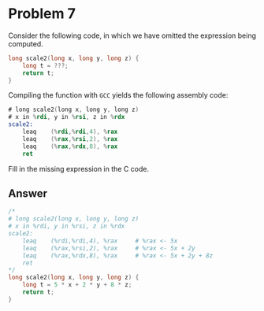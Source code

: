 # Problem 7

Consider the following code, in which we have omitted the expression being
computed.

```C
long scale2(long x, long y, long z) {
    long t = ???;
    return t;
}
```

Compiling the function with `GCC` yields the following assembly code:

```asm
# long scale2(long x, long y, long z)
# x in %rdi, y in %rsi, z in %rdx
scale2:
    leaq    (%rdi,%rdi,4), %rax
    leaq    (%rax,%rsi,2), %rax
    leaq    (%rax,%rdx,8), %rax
    ret
```

Fill in the missing expression in the C code.

## Answer

```C
/*
# long scale2(long x, long y, long z)
# x in %rdi, y in %rsi, z in %rdx
scale2:
    leaq    (%rdi,%rdi,4), %rax     # %rax <- 5x
    leaq    (%rax,%rsi,2), %rax     # %rax <- 5x + 2y
    leaq    (%rax,%rdx,8), %rax     # %rax <- 5x + 2y + 8z
    ret
*/
long scale2(long x, long y, long z) {
    long t = 5 * x + 2 * y + 8 * z;
    return t;
}
```

